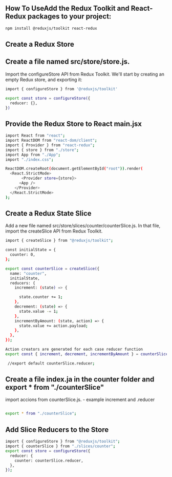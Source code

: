 ## How To UseAdd the Redux Toolkit and React-Redux packages to your project:

```sh
npm install @reduxjs/toolkit react-redux
```

## Create a Redux Store

## Create a file named src/store/store.js.

Import the configureStore API from Redux Toolkit. We'll start by creating an empty Redux store, and exporting it:

```sh
import { configureStore } from '@reduxjs/toolkit'

export const store = configureStore({
  reducer: {},
})
```

## Provide the Redux Store to React main.jsx

```sh
import React from "react";
import ReactDOM from "react-dom/client";
import { Provider } from "react-redux";
import { store } from "./store";
import App from "./App";
import "./index.css";

ReactDOM.createRoot(document.getElementById("root")).render(
  <React.StrictMode>
       <Provider store={store}>
      <App />
    </Provider>
  </React.StrictMode>
);
```

## Create a Redux State Slice

Add a new file named src/store/slices/counter/counterSlice.js. In that file, import the createSlice API from Redux Toolkit.

```sh
import { createSlice } from "@reduxjs/toolkit";

const initialState = {
  counter: 0,
};

export const counterSlice = createSlice({
  name: "counter",
  initialState,
  reducers: {
    increment: (state) => {

      state.counter += 1;
    },
    decrement: (state) => {
      state.value -= 1;
    },
    incrementByAmount: (state, action) => {
      state.value += action.payload;
    },
  },
});

Action creators are generated for each case reducer function
export const { increment, decrement, incrementByAmount } = counterSlice.actions;

 //export default counterSlice.reducer;

```

## Create a file index.ja in the counter folder and export \* from "./counterSlice"

import accions from counterSlice.js. - example increment and .reducer

```sh

export * from "./counterSlice";

```

## Add Slice Reducers to the Store

```sh
import { configureStore } from "@reduxjs/toolkit";
import { counterSlice } from "./slices/counter";
export const store = configureStore({
  reducer: {
    counter: counterSlice.reducer,
  },
});
```
